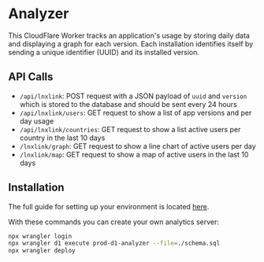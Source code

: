 # Analyzer
This CloudFlare Worker tracks an application's usage by storing daily data and displaying a graph for each version.
Each installation identifies itself by sending a unique identifier (UUID) and its installed version.

## API Calls
 - `/api/lnxlink`: POST request with a JSON payload of `uuid` and `version` which is stored to the database and should be sent every 24 hours
 - `/api/lnxlink/users`: GET request to show a list of app versions and per day usage
 - `/api/lnxlink/countries`: GET request to show a list active users per country in the last 10 days
 - `/lnxlink/graph`: GET request to show a line chart of active users per day
 - `/lnxlink/map`: GET request to show a map of active users in the last 10 days

## Installation
The full guide for setting up your environment is located [here](https://developers.cloudflare.com/d1/get-started/).

With these commands you can create your own analytics server:
```bash
npx wrangler login
npx wrangler d1 execute prod-d1-analyzer --file=./schema.sql
npx wrangler deploy
```

